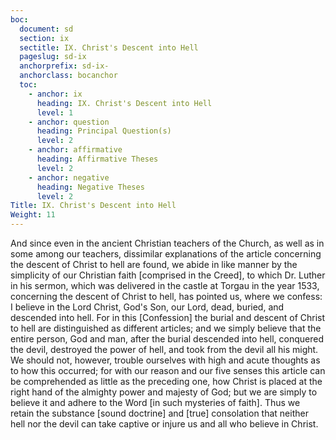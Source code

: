 ```yaml
---
boc:
  document: sd
  section: ix
  sectitle: IX. Christ's Descent into Hell
  pageslug: sd-ix
  anchorprefix: sd-ix-
  anchorclass: bocanchor
  toc:
    - anchor: ix
      heading: IX. Christ's Descent into Hell
      level: 1
    - anchor: question
      heading: Principal Question(s)
      level: 2
    - anchor: affirmative
      heading: Affirmative Theses
      level: 2
    - anchor: negative
      heading: Negative Theses
      level: 2
Title: IX. Christ's Descent into Hell
Weight: 11
---
```


  And since even in the ancient Christian teachers of the Church, as well as in some among our teachers, dissimilar explanations of the article concerning the descent of Christ to hell are found, we abide in like manner by the simplicity of our Christian faith [comprised in the Creed], to which Dr. Luther in his sermon, which was delivered in the castle at Torgau in the year 1533, concerning the descent of Christ to hell, has pointed us, where we confess: I believe in the Lord Christ, God's Son, our Lord, dead, buried, and descended into hell. For in this [Confession] the burial and descent of Christ to hell are distinguished as different articles;   and we simply believe that the entire person, God and man, after the burial descended into hell, conquered the devil, destroyed the power of hell, and took from the devil all his might.   We should not, however, trouble ourselves with high and acute thoughts as to how this occurred; for with our reason and our five senses this article can be comprehended as little as the preceding one, how Christ is placed at the right hand of the almighty power and majesty of God; but we are simply to believe it and adhere to the Word [in such mysteries of faith]. Thus we retain the substance [sound doctrine] and [true] consolation that neither hell nor the devil can take captive or injure us and all who believe in Christ.


&nbsp;

&nbsp;
